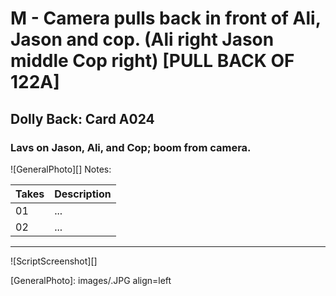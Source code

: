 # M - Camera pulls back in front of Ali, Jason and cop. (Ali right Jason middle Cop right) [PULL BACK OF 122A]

## Dolly Back: Card A024

### Lavs on Jason, Ali, and Cop; boom from camera.

![GeneralPhoto][]
Notes: 

| Takes | Description |
|:---|:----|
| 01 | ... |
| 02 | ... |

----

![ScriptScreenshot][]


[GeneralPhoto]:  images/.JPG align=left
